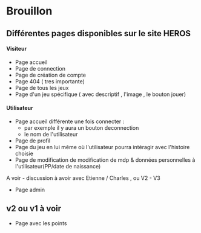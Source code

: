 # Brouillon

## Différentes pages disponibles sur le site HEROS

#### Visiteur

* Page accueil
* Page de connection
* Page de création de compte
* Page 404 ( tres importante)
* Page de tous les jeux
* Page d'un jeu spécifique ( avec descriptif , l'image , le bouton jouer)

#### Utilisateur

* Page accueil différente une fois connecter :
  * par exemple il y aura un bouton deconnection
  * le nom de l'utilisateur
* Page de profil
* Page du jeu en lui même où l'utilisateur pourra intéragir avec l'histoire choisie
* Page de modification de modification de mdp & données personnelles à l'utilisateur(PP/date de naissance)

A voir - discussion à avoir avec Etienne / Charles , ou V2 - V3

* Page admin

## v2 ou v1 à voir

* Page avec les points
